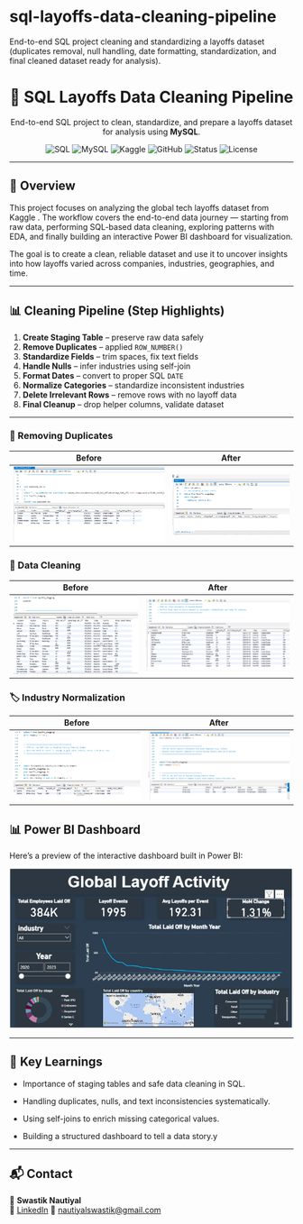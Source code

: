 # sql-layoffs-data-cleaning-pipeline
End-to-end SQL project cleaning and standardizing a layoffs dataset (duplicates removal, null handling, date formatting, standardization, and final cleaned dataset ready for analysis).
<h1 align="center">🧹 SQL Layoffs Data Cleaning Pipeline</h1>
<p align="center">
  End-to-end SQL project to clean, standardize, and prepare a layoffs dataset for analysis using <b>MySQL</b>.
</p>

<p align="center">
  <img alt="SQL" src="https://img.shields.io/badge/SQL-Data%20Cleaning-orange">
  <img alt="MySQL" src="https://img.shields.io/badge/Database-MySQL-blue?logo=mysql">
  <img alt="Kaggle" src="https://img.shields.io/badge/Data-Kaggle-lightblue?logo=kaggle">
  <img alt="GitHub" src="https://img.shields.io/badge/Version%20Control-GitHub-black?logo=github">
  <img alt="Status" src="https://img.shields.io/badge/Status-Completed-brightgreen">
  <img alt="License" src="https://img.shields.io/badge/License-MIT-yellow">
</p>

---

## 📖 Overview
This project focuses on analyzing the global tech layoffs dataset from Kaggle
. The workflow covers the end-to-end data journey — starting from raw data, performing SQL-based data cleaning, exploring patterns with EDA, and finally building an interactive Power BI dashboard for visualization.

The goal is to create a clean, reliable dataset and use it to uncover insights into how layoffs varied across companies, industries, geographies, and time.

---

## 📊 Cleaning Pipeline (Step Highlights)
1. **Create Staging Table** – preserve raw data safely  
2. **Remove Duplicates** – applied `ROW_NUMBER()`  
3. **Standardize Fields** – trim spaces, fix text fields  
4. **Handle Nulls** – infer industries using self-join  
5. **Format Dates** – convert to proper SQL `DATE`  
6. **Normalize Categories** – standardize inconsistent industries  
7. **Delete Irrelevant Rows** – remove rows with no layoff data  
8. **Final Cleanup** – drop helper columns, validate dataset  

---

### 🔁 Removing Duplicates
| Before | After |
|--------|-------|
| ![Duplicates Before](https://github.com/Swastiknautiyal/sql-layoffs-data-cleaning-pipeline/blob/main/before_duplicates.png) | ![Duplicates After](https://github.com/Swastiknautiyal/sql-layoffs-data-cleaning-pipeline/blob/main/after_deletingduplicates.png ) |

### 🧹 Data Cleaning
| Before | After |
|--------|-------|
| ![Cleaning Before](https://github.com/Swastiknautiyal/sql-layoffs-data-cleaning-pipeline/blob/main/before_cleaning.png) | ![Cleaning After](https://github.com/Swastiknautiyal/sql-layoffs-data-cleaning-pipeline/blob/main/after_cleaning.png) |

### 🏷️ Industry Normalization
| Before | After |
|--------|-------|
| ![Industry Before](https://github.com/Swastiknautiyal/sql-layoffs-data-cleaning-pipeline/blob/main/before_industry.png) | ![Industry After](https://github.com/Swastiknautiyal/sql-layoffs-data-cleaning-pipeline/blob/main/after_industry.png) |

## 📊 Power BI Dashboard

Here’s a preview of the interactive dashboard built in Power BI:  

![Dashboard Preview](https://github.com/Swastiknautiyal/sql-layoffs-data-cleaning-pipeline/blob/main/Screenshot%20(243).png)


---

## 🎯 Key Learnings

- Importance of staging tables and safe data cleaning in SQL.

- Handling duplicates, nulls, and text inconsistencies systematically.

- Using self-joins to enrich missing categorical values.

- Building a structured dashboard to tell a data story.y  

---

## 📬 Contact
👤 **Swastik Nautiyal**  
🔗 [LinkedIn](https://www.linkedin.com/in/swastik-nautiyal-/) 
📧 nautiyalswastik@gmail.com
